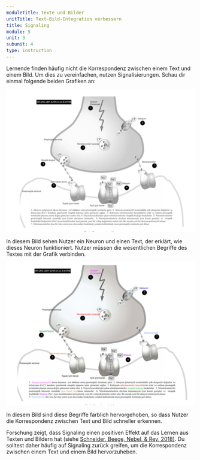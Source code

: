 ```yaml
---
moduleTitle: Texte und Bilder
unitTitle: Text-Bild-Integration verbessern
title: Signaling
module: 5
unit: 3
subunit: 4
type: instruction
---
```


Lernende finden häufig nicht die Korrespondenz zwischen einem Text und einem Bild. Um dies zu vereinfachen, nutzen Signalisierungen. Schau dir einmal folgende beiden Grafiken an:

![](no_signaling.PNG)

In diesem Bild sehen Nutzer ein Neuron und einen Text, der erklärt, wie dieses Neuron funktioniert. Nutzer müssen die wesentlichen Begriffe des Textes mit der Grafik verbinden. 

![](signaling.PNG)

In diesem Bild sind diese Begriffe farblich hervorgehoben, so dass Nutzer die Korrespondenz zwischen Text und Bild schneller erkennen. 

Forschung zeigt, dass Signaling einen positiven Effekt auf das Lernen aus Texten und Bildern hat (siehe [Schneider, Beege, Nebel, & Rey, 2018)](https://www.sciencedirect.com/science/article/pii/S1747938X17300581). Du solltest daher häufig auf Signaling zurück greifen, um die Korrespondenz zwischen einem Text und einem Bild hervorzuheben. 